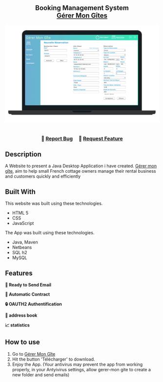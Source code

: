 <h2 align="center">
  Booking Management System<br/>
  <a href="https://daviddaill.github.io/gerer-mon-gite/index.html" target="_blank">Gérer Mon Gîtes</a>
</h2>
<div align="center">
  <img alt="Demo" src="./image/gerer-mon-gite.png" />
</div>

<br/>



<h3 align="center">
    🔹
    <a href="https://github.com/Daviddaill/Booking-Management-System/issues">Report Bug</a> &nbsp; &nbsp;
    🔹
    <a href="https://github.com/Daviddaill/Booking-Management-System/issues">Request Feature</a>
</h3>

## Description

A Website to present a Java Desktop Application i have created. <a href="https://daviddaill.github.io/gerer-mon-gite/index.html" target="_blank">Gérer mon gîte</a>, aim to help small French cottage owners manage their rental business and customers quickly and efficiently <br/> 

## Built With
This website was built using these technologies.

- HTML 5
- CSS
- JavaScript

The App was built using these technologies.

- Java, Maven
- Netbeans
- SQL h2
- MySQL


## Features

**📧 Ready to Send Email**

**📄 Automatic Contract**

**🔒 OAUTH2 Authentification**

**📖 address book**

**📈 statistics**

## How to use

1. Go to <a href="https://www.gerer-mon-gite.com/tryme.html" target="_blank">Gérer Mon Gîte</a>
2. Hit the button 'Télécharger' to download.
3. Enjoy the App.
(Your antivirus may prevent the app from working properly, in your Antyivirus settings, allow gerer-mon gite to create a new folder and send emails)
